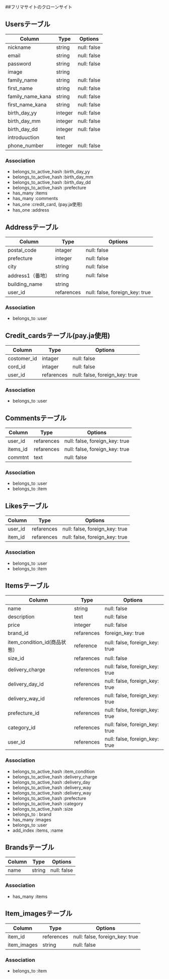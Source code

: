##フリマサイトのクローンサイト

## Usersテーブル
|Column|Type|Options|
|------|----|-------|
|nickname|string|null: false|
|email|string|null: false|
|password|string|null: false|
|image|string||
|family_name|string|null: false|
|first_name|string|null: false|
|family_name_kana|string|null: false|
|first_name_kana|string|null: false|
|birth_day_yy|integer|null: false|
|birth_day_mm|integer|null: false|
|birth_day_dd|integer|null: false|
|introduuction|text||
|phone_number|integer|null: false|

### Association
- belongs_to_active_hash :birth_day_yy
- belongs_to_active_hash :birth_day_mm
- belongs_to_active_hash :birth_day_dd
- belongs_to_active_hash :prefecture
- has_many :items
- has_many :comments
- has_one :credit_card, (pay.ja使用)
- has_one :address

## Addressテーブル
|Column|Type|Options|
|------|----|-------|
|postal_code|intager|null: false|
|prefecture|integer|null: false|
|city|string|null: false|
|address1（番地）|string|null: false|
|building_name|string|
|user_id|refarences|null: false, foreign_key: true|
### Association
- belongs_to :user

## Credit_cardsテーブル(pay.ja使用)
|Column|Type|Options|
|------|----|-------|
|costomer_id|intager|null: false|
|cord_id|intager|null: false|
|user_id|refarences|null: false, foreign_key: true|
### Association
- belongs_to :user

## Commentsテーブル
|Column|Type|Options|
|------|----|-------|
|user_id|refarences|null: false, foreign_key: true|
|items_id|refarences|null: false, foreign_key: true|
|commtnt|text|null: false|

### Association
- belongs_to :user
- belongs_to :item

## Likesテーブル
|Column|Type|Options|
|------|----|-------|
|user_id|refarences|null: false, foreign_key: true|
|item_id|refarences|null: false, foreign_key: true|
### Association
- belongs_to :user
- belongs_to :item

## Itemsテーブル
|Column|Type|Options|
|------|----|-------|
|name|string|null: false|
|description|text|null: false|
|price|integer|null: false|
|brand_id|refarences|foreign_key: true|
|item_condition_id(商品状態)|reference|null: false, foreign_key: true|
|size_id|refarences|null: false|
|delivery_charge|references|null: false, foreign_key: true|
|delivery_day_id|references|null: false, foreign_key: true|
|delivery_way_id|references|null: false, foreign_key: true|
|prefecture_id|references|null: false, foreign_key: true|
|category_id|references|null: false, foreign_key: true|
|user_id|references|null: false, foreign_key: true|

### Association
- belongs_to_active_hash :item_condition
- belongs_to_active_hash :delivery_charge
- belongs_to_active_hash :delivery_day
- belongs_to_active_hash :delivery_way
- belongs_to_active_hash :delivery_way
- belongs_to_active_hash :prefecture
- belongs_to_active_hash :category
- belongs_to_active_hash :size
- belongs_to : brand
- has_many :images
- belongs_to :user
- add_index :items, :name

## Brandsテーブル
|Column|Type|Options|
|------|----|-------|
|name|string|null: false|
### Association
- has_many :items

## Item_imagesテーブル
|Column|Type|Options|
|------|----|-------|
|item_id|references|null: false, foreign_key: true|
|item_images|string|null: false|
### Association
- belongs_to :item
